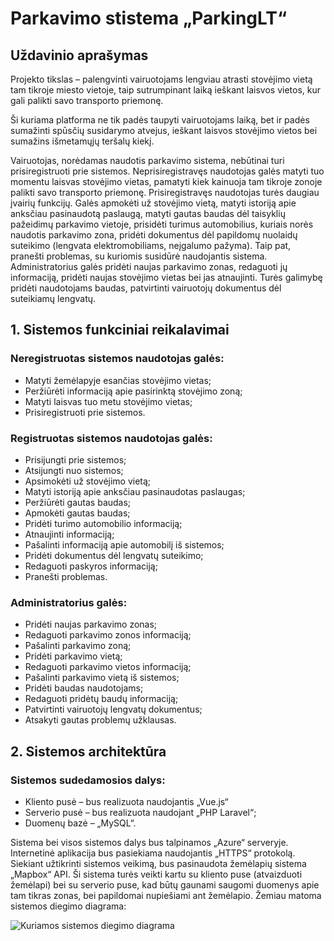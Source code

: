 # Parkavimo stistema „ParkingLT“
## Uždavinio aprašymas
Projekto tikslas – palengvinti vairuotojams lengviau atrasti stovėjimo vietą tam tikroje miesto vietoje, taip sutrumpinant laiką ieškant laisvos vietos, kur gali palikti savo transporto priemonę.

Ši kuriama platforma ne tik padės taupyti vairuotojams laiką, bet ir padės sumažinti spūsčių susidarymo atvejus, ieškant laisvos stovėjimo vietos bei sumažins išmetamųjų teršalų kiekį.

Vairuotojas, norėdamas naudotis parkavimo sistema, nebūtinai turi prisiregistruoti prie sistemos. Neprisiregistravęs naudotojas galės matyti tuo momentu laisvas stovėjimo vietas, pamatyti kiek kainuoja tam tikroje zonoje palikti savo transporto priemonę. Prisiregistravęs naudotojas turės daugiau įvairių funkcijų. Galės apmokėti už stovėjimo vietą, matyti istoriją apie anksčiau pasinaudotą paslaugą, matyti gautas baudas dėl taisyklių pažeidimų parkavimo vietoje, prisidėti turimus automobilius, kuriais norės naudotis parkavimo zona, pridėti dokumentus dėl papildomų nuolaidų suteikimo (lengvata elektromobiliams, neįgalumo pažyma). Taip pat, pranešti problemas, su kuriomis susidūrė naudojantis sistema. Administratorius galės pridėti naujas parkavimo zonas, redaguoti jų informaciją, pridėti naujas stovėjimo vietas bei jas atnaujinti. Turės galimybę pridėti naudotojams baudas, patvirtinti vairuotojų dokumentus dėl suteikiamų lengvatų.

## 1.	Sistemos funkciniai reikalavimai
### Neregistruotas sistemos naudotojas galės:

- Matyti žemėlapyje esančias stovėjimo vietas;
- Peržiūrėti informaciją apie pasirinktą stovėjimo zoną;
- Matyti laisvas tuo metu stovėjimo vietas;
- Prisiregistruoti prie sistemos.

### Registruotas sistemos naudotojas galės:

- Prisijungti prie sistemos;
- Atsijungti nuo sistemos;
- Apsimokėti už stovėjimo vietą;
- Matyti istoriją apie anksčiau pasinaudotas paslaugas;
- Peržiūrėti gautas baudas;
- Apmokėti gautas baudas;
- Pridėti turimo automobilio informaciją;
- Atnaujinti informaciją;
- Pašalinti informaciją apie automobilį iš sistemos;
- Pridėti dokumentus dėl lengvatų suteikimo;
- Redaguoti paskyros informaciją;
- Pranešti problemas.

### Administratorius galės:

- Pridėti naujas parkavimo zonas;
- Redaguoti parkavimo zonos informaciją;
- Pašalinti parkavimo zoną;
- Pridėti parkavimo vietą;
- Redaguoti parkavimo vietos informaciją;
- Pašalinti parkavimo vietą iš sistemos;
- Pridėti baudas naudotojams;
- Redaguoti pridėtų baudų informaciją;
- Patvirtinti vairuotojų lengvatų dokumentus;
- Atsakyti gautas problemų užklausas.

## 2.	Sistemos architektūra
### Sistemos sudedamosios dalys:

-	Kliento pusė – bus realizuota naudojantis „Vue.js“
-	Serverio pusė – bus realizuota naudojant „PHP Laravel“;
- Duomenų bazė – „MySQL“.

Sistema bei visos sistemos dalys bus talpinamos „Azure“ serveryje. Internetinė aplikacija bus pasiekiama naudojantis „HTTPS“ protokolą. Siekiant užtikrinti sistemos veikimą, bus pasinaudota žemėlapių sistema „Mapbox“ API. Ši sistema turės veikti kartu su kliento puse (atvaizduoti žemėlapi) bei su serverio puse, kad būtų gaunami saugomi duomenys apie tam tikras zonas, bei papildomai nupiešiami ant žemėlapio. Žemiau matoma sistemos diegimo diagrama:

![Kuriamos sistemos diegimo diagrama](https://i.ibb.co/pKVQzTb/Screenshot-64.png)
